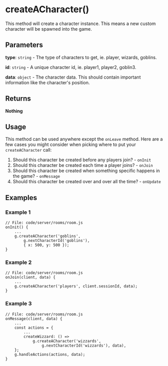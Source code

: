 # createACharacter()

This method will create a character instance. This means a new custom character will be spawned into the game.

## Parameters

**type**: `string` - The type of characters to get, ie. player, wizards, goblins.

**id**: `string` - A unique character id, ie. player1, player2, goblin3.

**data**: `object` - The character data. This should contain important information like the character's position.
​

## Returns

**Nothing**
​

## Usage

This method can be used anywhere except the `onLeave` method. Here are a few cases you might consider when picking where to put your `createACharacter` call:

1. Should this character be created before any players join? - `onInit`
2. Should this character be created each time a player joins? - `onJoin`
3. Should this character be created when something specific happens in the game? - `onMessage`
4. Should this character be created over and over all the time? - `onUpdate`
   ​

## Examples

### Example 1

```
// File: code/server/rooms/room.js
onInit() {
	...
	g.createACharacter('goblins',
		g.nextCharacterId('goblins'),
		{ x: 500, y: 500 });
}
```

### Example 2

```
// File: code/server/rooms/room.js
onJoin(client, data) {
	...
	g.createACharacter('players', client.sessionId, data);
}
```

### Example 3

```
// File: code/server/rooms/room.js
onMessage(client, data) {
	...
	const actions = {
		...
		createWizzard: () =>
			g.createACharacter('wizzards',
				g.nextCharacterId('wizzards'), data),
	};
	g.handleActions(actions, data);
}
```

